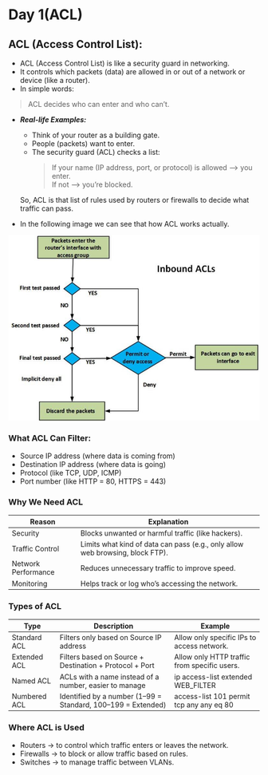 # Day 1(ACL) 
## ACL (Access Control List):
* ACL (Access Control List) is like a security guard in networking.
* It controls which packets (data) are allowed in or out of a network or device (like a router).
* In simple words:
> ACL decides who can enter and who can’t.
* ***Real-life Examples:***
     - Think of your router as a building gate.
     - People (packets) want to enter.
     -  The security guard (ACL) checks a list:
         > If your name (IP address, port, or protocol) is allowed --> you enter.   
         > If not --> you’re blocked.   
         
  So, ACL is that list of rules used by routers or firewalls to decide what traffic can pass.

* In the following image we can see that how ACL works actually.
 
 ![ACL](https://github.com/shivam1741/networkig-internship/blob/Assets/ACL.jpg)


### What ACL Can Filter:
* Source IP address (where data is coming from)
* Destination IP address (where data is going)
* Protocol (like TCP, UDP, ICMP)
* Port number (like HTTP = 80, HTTPS = 443)

### Why We Need ACL
|Reason|Explanation|
|------|-----------|
|Security|Blocks unwanted or harmful traffic (like hackers).|
|Traffic Control|Limits what kind of data can pass (e.g., only allow web browsing, block FTP).|
|Network Performance|Reduces unnecessary traffic to improve speed.|
|Monitoring|Helps track or log who’s accessing the network.|

### Types of ACL
|Type |Description|	Example|
|-----|------------|--------|
|Standard ACL|	Filters only based on Source IP address|Allow only specific IPs to access network.|
|Extended ACL |Filters based on Source + Destination + Protocol + Port| Allow only HTTP traffic from specific users.|
|Named ACL|ACLs with a name instead of a number, easier to manage|ip access-list extended WEB_FILTER|
|Numbered ACL|Identified by a number (1–99 = Standard, 100–199 = Extended)|access-list 101 permit tcp any any eq 80|


### Where ACL is Used
* Routers → to control which traffic enters or leaves the network.
* Firewalls → to block or allow traffic based on rules.
* Switches → to manage traffic between VLANs.


